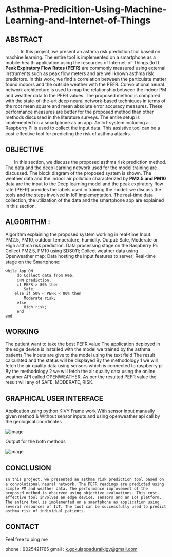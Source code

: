 # Asthma-Predicition-Using-Machine-Learning-and-Internet-of-Things

## ABSTRACT 
            In this project, we present an asthma risk prediction tool based on machine learning. The entire tool is implemented on a smartphone as a mobile-health application using the resources of Internet-of-Things (IoT). **Peak Expiratory Flow Rates (PEFR)** are commonly measured using external instruments such as peak flow meters and are well known asthma risk predictors. In this work, we find a correlation between the particulate matter found indoors and the outside weather with the PEFR. Convolutional neural network architecture is used to map the relationship between the indoor PM and weather data to the PEFR values. The proposed method is compared with the state-of-the-art deep neural network-based techniques in terms of the root mean square and mean absolute error accuracy measures. These performance measures are better for the proposed method than other methods discussed in the literature surveys. The entire setup is implemented on a smartphone as an app. An IoT system including a Raspberry Pi is used to collect the input data. This assistive tool can be a cost-effective tool for predicting the risk of asthma attacks.

## OBJECTIVE

       In this section, we discuss the proposed asthma risk prediction method. The data and the deep learning network used for the model training are discussed. The block diagram of the proposed system is shown. The weather data and the indoor air pollution characterized by **PM2.5 and PM10** data are the input to the Deep learning model and the peak expiratory flow rate (PEFR) provides the labels used in training the model. we discuss the tools and the steps involved in IoT implementation. The real-time data collection, the utilization of the data and the smartphone app are explained in this section.

## ALGORITHM :

Algorithm explaining the proposed system working in real-time 
Input: PM2.5, PM10, outdoor temperature, humidity. 
Output: Safe, Moderate or High asthma risk prediction. 
Data processing stage on the Raspberry Pi: 
Collect PM2.5, PM10 using SDS011; Collect weather data using Openweather map; Data hosting the input features to server; 
Real-time stage on the Smartphone: 

	while App ON 
		 do Collect data from Web;
		 CNN prediction;
		 if PEFR > 80% then 
			Safe; 
		else if 50% < PEFR < 80% then 
			Moderate risk;
		 else 
			High risk;
		 end
	end

## WORKING

The patient want to take the best PEFR value 
The application deployed in the edge device is installed with the model we trained by the asthma patients 
The inputs are give to the model using the text field
The result calculated and the status will be displayed
By the methodology 1 we will fetch the air quality data using sensors which is connected to raspberry pi 
By the methodology 2 we will fetch the air quality data using the online weather API called OPENWEATHER.
As per the resulted PEFR value the result will any of SAFE, MODERATE, RISK.

## GRAPHICAL USER INTERFACE 

Application using python KIVY Frame work 
With sensor input manually given method
&
Without sensor inputs and using openweather api call by the geological coordinates 

![image](https://user-images.githubusercontent.com/77343301/209463411-f62bb76a-4261-4a26-a463-a40b12db2169.png)

Output for the both methods 

![image](https://user-images.githubusercontent.com/77343301/209463449-63218158-f066-4f6e-970b-bd1930fe5fda.png)

## CONCLUSION 

	In this project, we presented an asthma risk prediction tool based on a convolutional neural network. The PEFR readings are predicted using simple PM and weather data. The performance improvement of the proposed method is observed using objective evaluations. This cost-effective tool involves an edge device, sensors and an IoT platform. The entire tool is implemented on a smartphone as application using several resources of IoT. The tool can be successfully used to predict asthma risk of individual patients.

## CONTACT

Feel free to ping me 

phone : 9025421765
gmail : k.gokulappaduraikjgv@gmail.com 

 


